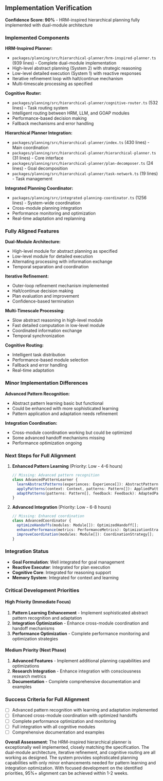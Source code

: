 ## Implementation Verification

**Confidence Score: 90%** - HRM-inspired hierarchical planning fully implemented with dual-module architecture

###  Implemented Components

**HRM-Inspired Planner:**
- `packages/planning/src/hierarchical-planner/hrm-inspired-planner.ts` (939 lines) - Complete dual-module implementation
- High-level abstract planning (System 2) with strategic reasoning
- Low-level detailed execution (System 1) with reactive responses
- Iterative refinement loop with halt/continue mechanism
- Multi-timescale processing as specified

**Cognitive Router:**
- `packages/planning/src/hierarchical-planner/cognitive-router.ts` (532 lines) - Task routing system
- Intelligent routing between HRM, LLM, and GOAP modules
- Performance-based decision making
- Fallback mechanisms and error handling

**Hierarchical Planner Integration:**
- `packages/planning/src/hierarchical-planner/index.ts` (430 lines) - Main coordination
- `packages/planning/src/hierarchical-planner/hierarchical-planner.ts` (31 lines) - Core interface
- `packages/planning/src/hierarchical-planner/plan-decomposer.ts` (24 lines) - Goal decomposition
- `packages/planning/src/hierarchical-planner/task-network.ts` (19 lines) - Task management

**Integrated Planning Coordinator:**
- `packages/planning/src/integrated-planning-coordinator.ts` (1256 lines) - System-wide coordination
- Cross-module planning integration
- Performance monitoring and optimization
- Real-time adaptation and replanning

###  Fully Aligned Features

**Dual-Module Architecture:**
- High-level module for abstract planning as specified
- Low-level module for detailed execution
- Alternating processing with information exchange
- Temporal separation and coordination

**Iterative Refinement:**
- Outer-loop refinement mechanism implemented
- Halt/continue decision making
- Plan evaluation and improvement
- Confidence-based termination

**Multi-Timescale Processing:**
- Slow abstract reasoning in high-level module
- Fast detailed computation in low-level module
- Coordinated information exchange
- Temporal synchronization

**Cognitive Routing:**
- Intelligent task distribution
- Performance-based module selection
- Fallback and error handling
- Real-time adaptation

###  Minor Implementation Differences

**Advanced Pattern Recognition:**
- Abstract pattern learning basic but functional
- Could be enhanced with more sophisticated learning
- Pattern application and adaptation needs refinement

**Integration Coordination:**
- Cross-module coordination working but could be optimized
- Some advanced handoff mechanisms missing
- Performance optimization ongoing

### Next Steps for Full Alignment

1. **Enhanced Pattern Learning** (Priority: Low - 4-6 hours)
   ```typescript
   // Missing: Advanced pattern recognition
   class AdvancedPatternLearner {
     learnAbstractPatterns(experiences: Experience[]): AbstractPattern[];
     applyPatterns(context: Context, patterns: Pattern[]): AppliedPattern[];
     adaptPatterns(patterns: Pattern[], feedback: Feedback): AdaptedPattern[];
   }
   ```

2. **Advanced Integration** (Priority: Low - 6-8 hours)
   ```typescript
   // Missing: Enhanced coordination
   class AdvancedCoordinator {
     optimizeHandoffs(modules: Module[]): OptimizedHandoff[];
     enhancePerformance(metrics: PerformanceMetrics): OptimizationStrategy[];
     improveCoordination(modules: Module[]): CoordinationStrategy[];
   }
   ```

### Integration Status

- **Goal Formulation**:  Well integrated for goal management
- **Reactive Executor**:  Integrated for plan execution
- **Cognitive Core**:  Integrated for reasoning support
- **Memory System**:  Integrated for context and learning

### Critical Development Priorities

#### High Priority (Immediate Focus)
1. **Pattern Learning Enhancement** - Implement sophisticated abstract pattern recognition and adaptation
2. **Integration Optimization** - Enhance cross-module coordination and handoff mechanisms
3. **Performance Optimization** - Complete performance monitoring and optimization strategies

#### Medium Priority (Next Phase)
1. **Advanced Features** - Implement additional planning capabilities and optimizations
2. **Research Integration** - Enhance integration with consciousness research metrics
3. **Documentation** - Complete comprehensive documentation and examples

### Success Criteria for Full Alignment

- [ ] Advanced pattern recognition with learning and adaptation implemented
- [ ] Enhanced cross-module coordination with optimized handoffs
- [ ] Complete performance optimization and monitoring
- [ ] Full integration with all cognitive modules
- [ ] Comprehensive documentation and examples

**Overall Assessment**: The HRM-inspired hierarchical planner is exceptionally well implemented, closely matching the specification. The dual-module architecture, iterative refinement, and cognitive routing are all working as designed. The system provides sophisticated planning capabilities with only minor enhancements needed for pattern learning and integration optimization. With focused development on the identified priorities, 95%+ alignment can be achieved within 1-2 weeks.
